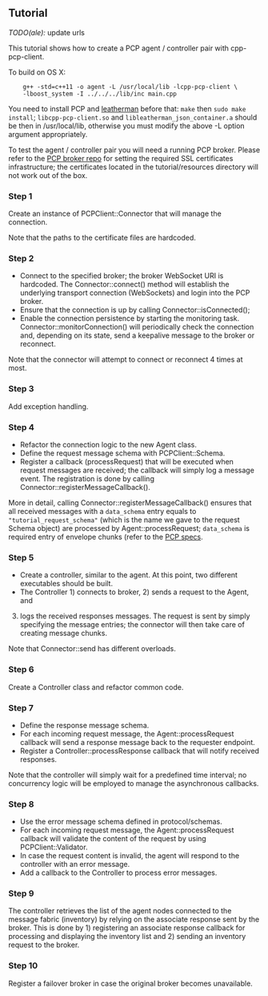 ## Tutorial

*TODO(ale):* update urls

This tutorial shows how to create a PCP agent / controller pair with
cpp-pcp-client.

To build on OS X:
```
    g++ -std=c++11 -o agent -L /usr/local/lib -lcpp-pcp-client \
    -lboost_system -I ../../../lib/inc main.cpp
```

You need to install PCP and [leatherman][1] before that: `make` then
`sudo make install`; `libcpp-pcp-client.so` and `libleatherman_json_container.a`
should be then in /usr/local/lib, otherwise you must modify the above -L option
argument appropriately.

To test the agent / controller pair you will need a running PCP broker.
Please refer to the [PCP broker repo][2] for setting the required SSL
certificates infrastructure; the certificates located in the tutorial/resources
directory will not work out of the box.

### Step 1

Create an instance of PCPClient::Connector that will manage the connection.

Note that the paths to the certificate files are hardcoded.

### Step 2

 - Connect to the specified broker; the broker WebSocket URI is hardcoded.
 The Connector::connect() method will establish the underlying transport
 connection (WebSockets) and login into the PCP broker.
 - Ensure that the connection is up by calling Connector::isConnected();
 - Enable the connection persistence by starting the monitoring task.
 Connector::monitorConnection() will periodically check the connection and,
 depending on its state, send a keepalive message to the broker or reconnect.

Note that the connector will attempt to connect or reconnect 4 times at most.

### Step 3

Add exception handling.

### Step 4

 - Refactor the connection logic to the new Agent class.
 - Define the request message schema with PCPClient::Schema.
 - Register a callback (processRequest) that will be executed when request
 messages are received; the callback will simply log a message event. The
 registration is done by calling Connector::registerMessageCallback().

More in detail, calling Connector::registerMessageCallback() ensures that all
received messages with a `data_schema` entry equals to `"tutorial_request_schema"`
(which is the name we gave to the request Schema object) are processed by
Agent::processRequest; `data_schema` is  required entry of envelope chunks
(refer to the [PCP specs][3].

### Step 5

 - Create a controller, similar to the agent. At this point, two different
 executables should be built.
 - The Controller 1) connects to broker, 2) sends a request to the Agent, and
 3) logs the received responses messages. The request is sent by simply
 specifying the message entries; the connector will then take care of creating
 message chunks.

Note that Connector::send has different overloads.

### Step 6

Create a Controller class and refactor common code.

### Step 7

 - Define the response message schema.
 - For each incoming request message, the Agent::processRequest callback will
 send a response message back to the requester endpoint.
 - Register a Controller::processResponse callback that will notify received
 responses.

 Note that the controller will simply wait for a predefined time interval; no
 concurrency logic will be employed to manage the asynchronous callbacks.

### Step 8

 - Use the error message schema defined in protocol/schemas.
 - For each incoming request message, the Agent::processRequest callback will
 validate the content of the request by using PCPClient::Validator.
 - In case the request content is invalid, the agent will respond to the
 controller with an error message.
 - Add a callback to the Controller to process error messages.

### Step 9

The controller retrieves the list of the agent nodes connected to the message
fabric (inventory) by relying on the associate response sent by the broker. This
is done by 1) registering an associate response callback for processing and
displaying the inventory list and 2) sending an inventory request to the broker.

### Step 10

Register a failover broker in case the original broker becomes unavailable.

[1]: https://github.com/puppetlabs/leatherman
[2]: https://github.com/puppetlabs/pcp-broker
[3]: https://github.com/puppetlabs/pcp-specifications
